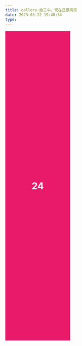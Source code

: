 ```yaml
---
title: gallery-施工中，现在还很离谱
date: 2023-03-22 19:48:54
type: 
---
```


<style>
        * {
            margin: 0;
            padding: 0;
        }
        .item {
            float: left;
            display: flex;
            justify-content: center;
            align-items: center;
            font-size: 30px;
            font-weight: 700;
            color: aliceblue;
            margin-right: 15px;
            margin-bottom: 15px;
            width: 205px;
            position: absolute;
        }
        .item-1 {
            background-color: rgb(206, 169, 169);
            height: 300px;
        }.item-2 {
            background-color: rgb(131, 226, 174);
            height: 150px;
        }.item-3 {
            background-color: rgb(77, 30, 30);
            height: 350px;
        }.item-4 {
            background-color: rgb(49, 62, 134);
            height: 300px;
        }.item-5 {
            background-color: rgb(230, 99, 99);
            height: 200px;
        }.item-6 {
            background-color: rgb(255, 213, 0);
            height: 300px;
        }.item-7 {
            background-color: rgb(124, 126, 145);
            height: 400px;
        }.item-8 {
            background-color: rgb(169, 199, 38);
            height: 230px;
        }.item-9 {
            background-color: rgb(114, 128, 53);
            height: 300px;
        }.item-10 {
            background-color: rgb(48, 54, 18);
            height: 260px;
        }.item-11 {
            background-color: rgb(104, 115, 43);
            height: 230px;
        }.item-12 {
            background-color: rgb(118, 122, 96);
            height: 240px;
        }.item-13 {
            background-color: rgb(118, 122, 96);
            height: 250px;
        }.item-14 {
            background-color: rgb(118, 122, 96);
            height: 270px;
        }.item-15 {
            background-color: rgb(118, 122, 96);
            height: 330px;
        }.item-16 {
            background-color: rgb(118, 122, 96);
            height: 200px;
        }.item-17 {
            background-color: rgb(118, 122, 96);
            height: 100px;
        }.item-18 {
            background-color: rgb(118, 122, 96);
            height: 400px;
        }.item-19 {
            background-color: rgb(151, 22, 184);
            height: 340px;
        }.item-20 {
            background-color: rgb(118, 122, 96);
            height: 350px;
        }.item-21 {
            background-color: rgb(33, 117, 162);
            height: 360px;
        }.item-22 {
            background-color: rgb(231, 25, 104);
            height: 370px;
        }.item-23 {
            background-color: rgb(231, 25, 104);
            height: 310px;
        }.item-24 {
            background-color: rgb(231, 25, 104);
            height: 970px;
        }
    </style>

<div id="box">
        <div class="item item-1">1</div>
        <div class="item item-2">2</div>
        <div class="item item-3">3</div>
        <div class="item item-4">4</div>
        <div class="item item-5">5</div>
        <div class="item item-6">6</div>
        <div class="item item-7">7</div>
        <div class="item item-8">8</div>
        <div class="item item-9">9</div>
        <div class="item item-10">10</div>
        <div class="item item-11">11</div>
        <div class="item item-12">12</div>
        <div class="item item-13">13</div>
        <div class="item item-14">14</div>
        <div class="item item-15">15</div>
        <div class="item item-16">16</div>
        <div class="item item-17">17</div>
        <div class="item item-18">18</div>
        <div class="item item-19">19</div>
        <div class="item item-20">20</div>
        <div class="item item-21">21</div>
        <div class="item item-22">22</div> 
        <div class="item item-23">23</div> 
        <div class="item item-24">24</div>        
</div>

<script>
    var items = document.getElementsByClassName('item');
    //定义间隙10像素
    var gap = 10;
    //进页面执行函数
    window.onload = function () {
        waterFall();
    }

    function waterFall() {
        //首先确定列数 = 页面的宽度 / 图片的宽度
        var pageWidth = getClient().width;
        var itemWidth = items[0].offsetWidth;
        var columns = parseInt(pageWidth / (itemWidth + gap));
        var arr = [];//定义一个数组，用来存储元素的高度
        for(var i = 0;i < items.length; i++){
            if(i < columns) {
                //满足这个条件则说明在第一行，文章里面有提到
                items[i].style.top = 0;
                items[i].style.left = (itemWidth + gap) * i + 'px';
                arr.push(items[i].offsetHeight);
            }else {
                //其他行，先找出最小高度列，和索引
                //假设最小高度是第一个元素
                var minHeight = arr[0];
                var index = 0;
                for(var j = 0; j < arr.length; j++){//找出最小高度
                   if(minHeight > arr[j]){
                       minHeight = arr[j];
                       index = j;
                   } 
                }
                //设置下一行的第一个盒子的位置
                //top值就是最小列的高度+gap
                items[i].style.top = arr[index] + gap + 'px';
                items[i].style.left = items[index].offsetLeft + 'px';

                //修改最小列的高度
                //最小列的高度 = 当前自己的高度 + 拼接过来的高度 + 间隙的高度
                arr[index] = arr[index] + items[i].offsetHeight + gap;
            }
        }
    }

    //当页面尺寸发生变化时，触发函数，实现响应式
    window.onresize = function () {
        waterFall();
    }

    // clientWidth 处理兼容性
    function getClient() {
        return {
            width: window.innerWidth || document.documentElement.clientWidth || document.body.clientWidth,
            height: window.innerHeight || document.documentElement.clientHeight || document.body.clientHeight
        }
    }
    // scrollTop兼容性处理
    function getScrollTop() {
        return window.pageYOffset || document.documentElement.scrollTop;
    }
</script>